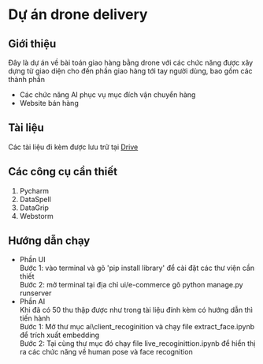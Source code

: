 # Dự án drone delivery
## Giới thiệu
Đây là dự án về bài toán giao hàng bằng drone với các chức năng được xây dựng từ giao diện cho đến phần giao hàng tới tay người dùng, bao gồm các thành phần
* Các chức năng AI phục vụ mục đích vận chuyển hàng
* Website bán hàng 
## Tài liệu
Các tài liệu đi kèm được lưu trữ tại [Drive](https://drive.google.com/drive/folders/1TVq7Tfm4zC5uZw7qKQdM0sZjZI-KzRoR?usp=sharing)
## Các công cụ cần thiết
1. Pycharm
2. DataSpell
3. DataGrip
4. Webstorm
## Hướng dẫn chạy
* Phần UI  
Bước 1: vào terminal và gõ 'pip install library' để cài đặt các thư viện cần thiết  
Bước 2: mở terminal tại địa chỉ ui/e-commerce gõ python manage.py runserver  
* Phần AI  
Khi đã có 50 thu thập được như trong tài liệu đính kèm có hướng dẫn thì tiến hành  
Bước 1: Mở thư mục ai\client_recoginition và chạy file extract_face.ipynb để trích xuất embedding   
Bước 2: Tại cùng thư mục đó chạy file live_recoginittion.ipynb để hiển thị ra các chức năng về human pose và face recognition   
